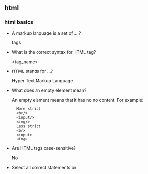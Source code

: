 ## html
### html basics
- A markup language is a set of ... ?       
  
  tags
  
- What is the correct syntax for HTML tag?

  <tag_name>
  
- HTML stands for ...?

  Hyper Text Markup Language
  
- What does an empty element mean?

  An empty element means that it has no no content. For example:
  ```
    More strict
    <br/>
    <input/>
    <img/>
    Less strict
    <br>
    <input>
    <img>
  ```
  
- Are HTML tags case-sensitive?  

  No
  
- Select all correct statements on <title> HTML tag.
  - defines a title in the browser toolbar
  - displays a title for the page in search engine result
  - provides a title for the page when it is added to favorites
  
- What is <!DOCTYPE> used for in HTML?

  The <!DOCTYPE> declaration tells the browser what version of (X)HTML is being used so it will know how to display the page. The declaration may also provide a link to a text file (i.e., the loose DTD) which the browser uses to obtain further information.
  
- What can be specified using <meta> HTML element?

  Metadata is data (information) about data.

  The <meta> tag provides metadata about the HTML document. Metadata will not be displayed on the page, but will be machine parsable.

  Meta elements are typically used to specify _**page description, keywords, author of the document, last modified, and other metadata**_.

  The metadata can be used by browsers (how to display content or reload page), search engines (keywords), or other web services.

  HTML5 introduced a method to let web designers take control over the viewport (the user's visible area of a web page), through the <meta> tag (See "Setting The Viewport" example below).
  
- How can you add comments to your HTML source?

  `<!-- ........ -->`
  
- Is there a difference between `<b>` and `<strong>` tags?
  
  The HTML `<b>` element defines bold text, without any extra importance.
  
  The HTML `<strong>` element defines strong text, with added semantic "strong" importance.
  
- What is the usage of `<noscript>` HTML tag?
  
  The `<noscript>` tag defines an alternate content for users that have disabled scripts in their browser or have a browser that doesn't support script.
  
- Does the browsers display HTML tags on web page?

  The browser does not display the HTML tags, but uses them to determine how to display the document.
  
- What is a HTML tag?

  The `<html>` tag tells the browser that this is an HTML document. It represents the root of an HTML document. It is the container for all other HTML elements (except for the `<!DOCTYPE>` tag).
  
- Select required element for `<head>...</head>` section.

  The <head> element is a container for all the head elements.

  The <head> element can include a title for the document, scripts, styles, meta information, and more.

  The following elements can go inside the <head> element:

  - `<title>` (this element is required in an HTML document)
  - `<style>`
  - `<base>`
  - `<link>`
  - `<meta>`
  - `<script>`
  - `<noscript>`
